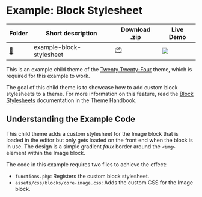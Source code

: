 # Example: Block Stylesheet

<!-- Please, do not remove these @TABLE EXAMPLES BEGIN and @TABLE EXAMPLES END comments or modify the table inside. This table is automatically generated from the data at _data/examples.json and _data/tags.json -->
<!-- @TABLE EXAMPLES BEGIN -->
| Folder                                                                                            | Short description        | Download .zip                                                                                                         | Live Demo                                                                                                                                                                                                                                                                                                                                                                                                                                                                                                                                                                                                                                                                                                                                                                                                                   |
| ------------------------------------------------------------------------------------------------- | ------------------------ | --------------------------------------------------------------------------------------------------------------------- | --------------------------------------------------------------------------------------------------------------------------------------------------------------------------------------------------------------------------------------------------------------------------------------------------------------------------------------------------------------------------------------------------------------------------------------------------------------------------------------------------------------------------------------------------------------------------------------------------------------------------------------------------------------------------------------------------------------------------------------------------------------------------------------------------------------------------- |
| [📁](https://github.com/wptrainingteam/block-theme-examples/tree/master/example-block-stylesheet) | example-block-stylesheet | [📦](https://raw.githubusercontent.com/wptrainingteam/block-theme-examples/master/_zips/example-block-stylesheet.zip) | [![](https://raw.githubusercontent.com/wptrainingteam/block-theme-examples/master/_assets/icon-wp.svg)](https://playground.wordpress.net/#{%22$schema%22:%22https://playground.wordpress.net/blueprint-schema.json%22,%22landingPage%22:%22/wp-admin/themes.php%22,%22preferredVersions%22:{%22php%22:%228.0%22,%22wp%22:%22latest%22},%22steps%22:[{%22step%22:%22installTheme%22,%22themeZipFile%22:{%22resource%22:%22wordpress.org/themes%22,%22slug%22:%22twentytwentyfour%22}},{%22step%22:%22installTheme%22,%22themeZipFile%22:{%22resource%22:%22url%22,%22url%22:%22https://raw.githubusercontent.com/wptrainingteam/block-theme-examples/master/_zips/example-block-stylesheet.zip%22},%22options%22:{%22activate%22:true}},{%22step%22:%22login%22,%22username%22:%22admin%22,%22password%22:%22password%22}]}) |
<!-- @TABLE EXAMPLES END -->

This is an example child theme of the [Twenty Twenty-Four](https://wordpress.org/themes/twentytwentyfour/) theme, which is required for this example to work.

The goal of this child theme is to showcase how to add custom block stylesheets to a theme. For more information on this feature, read the [Block Stylesheets](https://developer.wordpress.org/themes/features/block-stylesheets/) documentation in the Theme Handbook.

## Understanding the Example Code

This child theme adds a custom stylesheet for the Image block that is loaded in the editor but only gets loaded on the front end when the block is in use. The design is a simple gradient _faux_ border around the `<img>` element within the Image block.

The code in this example requires two files to achieve the effect:

- `functions.php`: Registers the custom block stylesheet.
- `assets/css/blocks/core-image.css`: Adds the custom CSS for the Image block.
